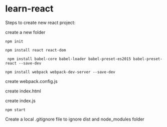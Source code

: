 # learn-react

Steps to create new react project:

create a new folder

` npm init `

` npm install react react-dom `

` npm install babel-core babel-loader babel-preset-es2015 babel-preset-react --save-dev` 

` npm install webpack webpack-dev-server --save-dev ` 

create webpack.config.js

create index.html

create index.js

` npm start `

Create a local .gitignore file to ignore dist and node_modules folder

